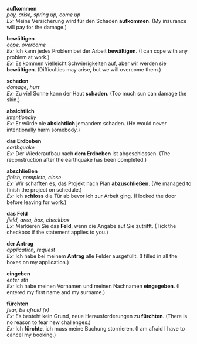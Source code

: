 **aufkommen**  
*pay, arise, spring up, come up*  
*Ex:* Meine Versicherung wird für den Schaden **aufkommen**. (My insurance will pay for the damage.)

**bewältigen**  
*cope, overcome*  
*Ex:* Ich kann jedes Problem bei der Arbeit **bewältigen**. (I can cope with any problem at work.)  
*Ex:* Es kommen vielleicht Schwierigkeiten auf, aber wir werden sie **bewältigen**. (Difficulties may arise, but we will overcome them.)

**schaden**  
*damage, hurt*  
*Ex:* Zu viel Sonne kann der Haut **schaden**. (Too much sun can damage the skin.)

**absichtlich**  
*intentionally*  
*Ex:* Er würde nie **absichtlich** jemandem schaden. (He would never intentionally harm somebody.)

**das Erdbeben**  
*earthquake*  
*Ex:* Der Wiederaufbau nach **dem Erdbeben** ist abgeschlossen. (The reconstruction after the earthquake has been completed.)

**abschließen**  
*finish, complete, close*  
*Ex:* Wir schafften es, das Projekt nach Plan **abzuschließen**. (We managed to finish the project on schedule.)  
*Ex:* Ich **schloss** die Tür ab bevor ich zur Arbeit ging. (I locked the door before leaving for work.)

**das Feld**  
*field, area, box, checkbox*  
*Ex:* Markieren Sie das **Feld**, wenn die Angabe auf Sie zutrifft. (Tick the checkbox if the statement applies to you.)

**der Antrag**  
*application, request*  
*Ex:* Ich habe bei meinem **Antrag** alle Felder ausgefüllt. (I filled in all the boxes on my application.)

**eingeben**  
*enter sth*  
*Ex:* Ich habe meinen Vornamen und meinen Nachnamen **eingegeben**. (I entered my first name and my surname.)  

**fürchten**  
*fear, be afraid (v)*  
*Ex:* Es besteht kein Grund, neue Herausforderungen zu **fürchten**. (There is no reason to fear new challenges.)  
*Ex:* Ich **fürchte**, ich muss meine Buchung stornieren. (I am afraid I have to cancel my booking.)
